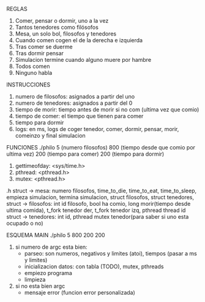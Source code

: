 REGLAS
1. Comer, pensar o dormir, uno a la vez
2. Tantos tenedores como filósofos
3. Mesa, un solo bol, filosofos y tenedores
3. Cuando comen cogen el de la derecha e izquierda
4. Tras comer se duerme
5. Tras dormir pensar
6. Simulacion termine cuando alguno muere por hambre
7. Todos comen
8. Ninguno habla

INSTRUCCIONES
1. numero de filosofos: asignados a partir del uno
2. numero de tenedores: asignados a partir del 0
3. tiempo de morir: tiempo antes de morir si no com (ultima vez que comio)
4. tiempo de comer: el tiempo que tienen para comer
5. tiempo para dormir
6. logs: en ms, logs de coger tenedor, comer, dormir, pensar, morir, comeinzo y final simulacion

FUNCIONES
./philo 5 (numero filosofos) 800 (tiempo desde que comio por ultima vez) 200 (tiempo para comer) 200 (tiempo para dormir)
1. gettimeofday: <sys/time.h>
2. pthread: <pthread.h>
3. mutex: <pthread.h>

.h
struct -> mesa: numero filosofos, time_to_die, time_to_eat, time_to_sleep, empieza simulacion, termina simulacion, struct filosofos, struct tenedores, 
struct -> filosofos: int id filosofo, bool ha comio, long morir(tiempo desde ultima comida), t_fork tenedor der, t_fork tenedor izq, pthread thread id
struct -> tenedores: int id, pthread mutex tenedor(para saber si uno esta ocupado o no)

ESQUEMA MAIN
./philo 5 800 200 200
1. si numero de argc esta bien:
	- parseo: son numeros, negativos y limites (atoi), tiempos (pasar a ms y limites)
	- inicializacion datos: con tabla (TODO), mutex, pthreads
	- empiezo programa
	- limpieza
2. si no esta bien argc
	- mensaje error (funcion error personalizada)